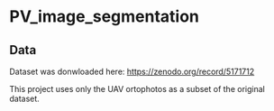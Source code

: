 # PV_image_segmentation

## Data
Dataset was donwloaded here: https://zenodo.org/record/5171712

This project uses only the UAV ortophotos as a subset of the original dataset. 
